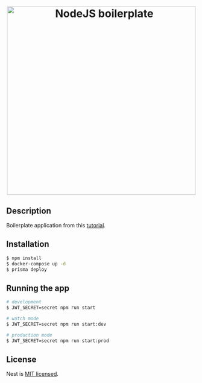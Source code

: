 <h1 align="center">
  <a href="https://github.com/nikitakot/nestjs-boilerplate"><img src="https://thepracticaldev.s3.amazonaws.com/i/whtmfhi1tmpsq1vgblhc.jpg" alt="NodeJS boilerplate" width=500"></a>
</h1>

## Description

Boilerplate application from this [tutorial](https://dev.to/nikitakot/building-nestjs-app-boilerplate-authentication-validation-graphql-and-prisma-f1d).

## Installation

```bash
$ npm install
$ docker-compose up -d
$ prisma deploy
```

## Running the app

```bash
# development
$ JWT_SECRET=secret npm run start

# watch mode
$ JWT_SECRET=secret npm run start:dev

# production mode
$ JWT_SECRET=secret npm run start:prod
```

## License

Nest is [MIT licensed](LICENSE).
